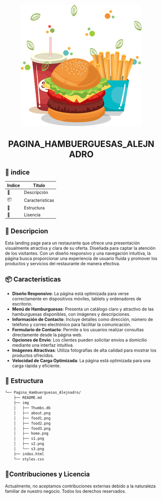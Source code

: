 <p align="center">
  <img src="./img/home.png" width="400" />
</p>
<p align="center">
    <h1 align="center">PAGINA_HAMBUERGUESAS_ALEJNADRO</h1>
</p>

## 🔗 indice

| Indice | Titulo  |
|--|--|
| 📍 | Descripción |
| 📦 | Caracteristicas |
| 🧩 | Estructura |
| 🤝 |Lisencia |


## 📍 Descripcion

Esta landing page para un restaurante que ofrece una presentación visualmente atractiva y clara de su oferta. Diseñada para captar la atención de los visitantes. Con un diseño responsivo y una navegación intuitiva, la página busca proporcionar una experiencia de usuario fluida y promover los productos y servicios del restaurante de manera efectiva.


## 📦 Características

- **Diseño Responsivo**: La página está optimizada para verse correctamente en dispositivos móviles, tablets y ordenadores de escritorio.
- **Menú de Hamburguesas**: Presenta un catálogo claro y atractivo de las hamburguesas disponibles, con imágenes y descripciones.
- **Información de Contacto**: Incluye detalles como dirección, número de teléfono y correo electrónico para facilitar la comunicación.
- **Formulario de Contacto**: Permite a los usuarios realizar consultas directamente desde la página web.
- **Opciones de Envío**: Los clientes pueden solicitar envíos a domicilio mediante una interfaz intuitiva.
- **Imágenes Atractivas**: Utiliza fotografías de alta calidad para mostrar los productos ofrecidos.
- **Velocidad de Carga Optimizada**: La página está optimizada para una carga rápida y eficiente.

## 📂 Estructura

```sh
└── Pagina_Hambuerguesas_Alejnadro/
    ├── README.md
    ├── img
    │   ├── Thumbs.db
    │   ├── about.png
    │   ├── food1.png
    │   ├── food2.png
    │   ├── food3.png
    │   ├── home.png
    │   ├── s1.png
    │   ├── s2.png
    │   └── s3.png
    ├── index.html
    └── styles.css
```


## 🤝Contribuciones y Licencia
Actualmente, no aceptamos contribuciones externas debido a la naturaleza familiar de nuestro negocio. Todos los derechos reservados.
